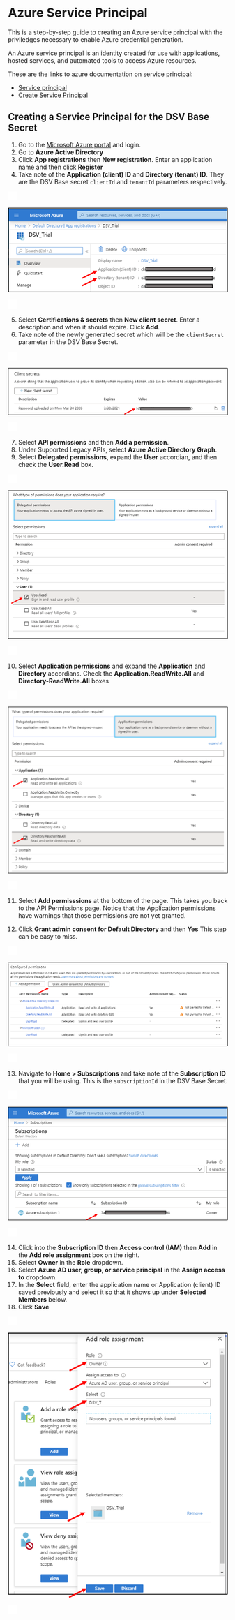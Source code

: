 [title]: # (Azure Service Principal)
[tags]: # (DevOps Secrets Vault,DSV,)
[priority]: # (6210)

# Azure Service Principal

This is a step-by-step guide to creating an Azure service principal with the priviledges necessary to enable Azure credential generation.

An Azure service principal is an identity created for use with applications, hosted services, and automated tools to access Azure resources. 

These are the links to azure documentation on service principal:

* [Service principal](https://docs.microsoft.com/en-us/azure/active-directory/develop/app-objects-and-service-principals)
* [Create Service Principal](https://docs.microsoft.com/en-us/azure/active-directory/develop/howto-create-service-principal-portal)

## Creating a Service Principal for the DSV Base Secret

1. Go to the [Microsoft Azure portal](https://portal.azure.com) and login.
2. Go to **Azure Active Directory** 
3. Click **App registrations** then **New registration**.  Enter an application name and then click **Register**
4. Take note of the **Application (client) ID** and **Directory (tenant) ID**.  They are the DSV Base secret `clientId` and `tenantId` parameters respectively.

![](./images/spacer.png)

![](./images/applicationIDs.png)

![](./images/spacer.png)

5. Select **Certifications & secrets** then **New client secret**.  Enter a description and when it should expire.  Click **Add**.
6. Take note of the newly generated secret which will be the `clientSecret` parameter in the DSV Base Secret.

![](./images/spacer.png)

![](./images/clientsecret.png)

![](./images/spacer.png)

7. Select **API permissions** and then **Add a permission**.
8. Under Supported Legacy APIs, select **Azure Active Directory Graph**.
9. Select **Delegated permissions**, expand the **User** accordian, and then check the **User.Read** box.

![](./images/spacer.png)

![](./images/delegated.png)

![](./images/spacer.png)

10.  Select **Application permissions** and expand the **Application** and **Directory** accordians.  Check the **Application.ReadWrite.All** and **Directory-ReadWrite.All** boxes

![](./images/spacer.png)

![](./images/application.png)

![](./images/spacer.png)

11. Select **Add permisssions** at the bottom of the page.  This takes you back to the API Permissions page.  Notice that the Application permissions have warnings that those permissions are not yet granted.  

12. Click **Grant admin consent for Default Directory** and then **Yes**  This step can be easy to miss.

![](./images/spacer.png)

![](./images/grantpermission.png)

![](./images/spacer.png)

13. Navigate to **Home > Subscriptions** and take note of the **Subscription ID** that you will be using.  This is the `subscriptionId` in the DSV Base Secret.

![](./images/spacer.png)

![](./images/subscription.png)

![](./images/spacer.png)

14. Click into the **Subscription ID** then **Access control (IAM)** then **Add** in the **Add role assignment** box on the right.
15. Select **Owner** in the **Role** dropdown.
16. Select **Azure AD user, group, or service principal** in the **Assign access to** dropdown.
17. In the **Select** field, enter the application name or Application (client) ID saved previously and select it so that it shows up under **Selected Members** below.
18.  Click **Save**

![](./images/spacer.png)

![](./images/roleassignment.png)

![](./images/spacer.png)
